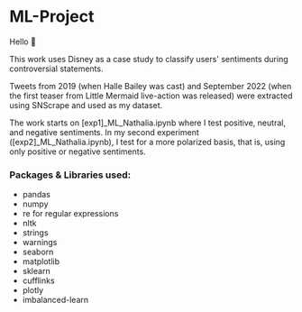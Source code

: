 # ML-Project

Hello 👋

This work uses Disney as a case study to classify users' sentiments during controversial statements.

Tweets from 2019 (when Halle Bailey was cast) and September 2022 (when the first teaser from Little Mermaid live-action was released) were extracted using SNScrape and used as my dataset.

The work starts on [exp1]_ML_Nathalia.ipynb where I test positive, neutral, and negative sentiments. In my second experiment ([exp2]_ML_Nathalia.ipynb), I test for a more polarized basis, that is, using only positive or negative sentiments.

### Packages & Libraries used:
* pandas
* numpy
* re for regular expressions
* nltk
* strings
* warnings
* seaborn
* matplotlib
* sklearn
* cufflinks
* plotly
* imbalanced-learn
